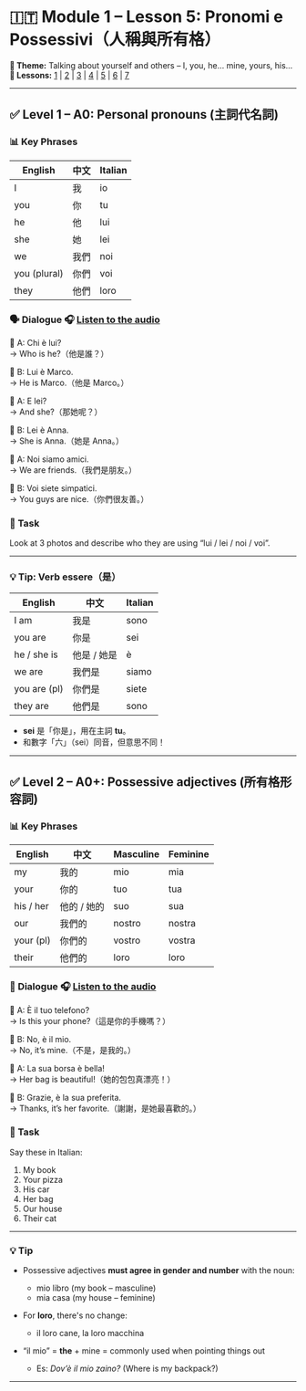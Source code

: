 # 🇮🇹 Module 1 – Lesson 5: Pronomi e Possessivi（人稱與所有格）

**📘 Theme:** Talking about yourself and others – I, you, he… mine, yours, his…  
**🌠 Lessons:** [1](lesson1.md) | [2](lesson2.md) | [3](lesson3.md) | [4](lesson4.md) | [5](lesson5.md) | [6](lesson6.md) | [7](lesson7.md)

---

## ✅ Level 1 – A0: Personal pronouns (主詞代名詞)

### 📊 Key Phrases

| English | 中文 | Italian |
|---------|------|---------|
| I       | 我   | io      |
| you     | 你   | tu      |
| he      | 他   | lui     |
| she     | 她   | lei     |
| we      | 我們 | noi     |
| you (plural) | 你們 | voi     |
| they    | 他們 | loro    |

### 🗣️ Dialogue 🎧 [Listen to the audio](./audio/lesson5_1.mp3)

👩 A: Chi è lui?  
→ Who is he?（他是誰？）

👨 B: Lui è Marco.  
→ He is Marco.（他是 Marco。）

👩 A: E lei?  
→ And she?（那她呢？）

👨 B: Lei è Anna.  
→ She is Anna.（她是 Anna。）

👩 A: Noi siamo amici.  
→ We are friends.（我們是朋友。）

👨 B: Voi siete simpatici.  
→ You guys are nice.（你們很友善。）

### 🌟 Task
Look at 3 photos and describe who they are using “lui / lei / noi / voi”.

---

### 💡 Tip: Verb **essere**（是）

| English      | 中文     | Italian |
|--------------|----------|---------|
| I am         | 我是     | sono    |
| you are      | 你是     | sei     |
| he / she is  | 他是 / 她是 | è       |
| we are       | 我們是   | siamo   |
| you are (pl) | 你們是   | siete   |
| they are     | 他們是   | sono    |

- **sei** 是「你是」，用在主詞 **tu**。
- 和數字「六」（sei）同音，但意思不同！

---

## ✅ Level 2 – A0+: Possessive adjectives (所有格形容詞)

### 📊 Key Phrases

| English     | 中文     | Masculine | Feminine |
|-------------|----------|-----------|----------|
| my          | 我的     | mio       | mia      |
| your        | 你的     | tuo       | tua      |
| his / her   | 他的 / 她的 | suo       | sua      |
| our         | 我們的   | nostro    | nostra   |
| your (pl)   | 你們的   | vostro    | vostra   |
| their       | 他們的   | loro      | loro     |

### 🎯 Dialogue 🎧 [Listen to the audio](./audio/lesson5_2.mp3)

👩 A: È il tuo telefono?  
→ Is this your phone?（這是你的手機嗎？）

👨 B: No, è il mio.  
→ No, it’s mine.（不是，是我的。）

👩 A: La sua borsa è bella!  
→ Her bag is beautiful!（她的包包真漂亮！）

👨 B: Grazie, è la sua preferita.  
→ Thanks, it’s her favorite.（謝謝，是她最喜歡的。）

### 🌟 Task
Say these in Italian:
1. My book  
2. Your pizza  
3. His car  
4. Her bag  
5. Our house  
6. Their cat

---

### 💡 Tip

- Possessive adjectives **must agree in gender and number** with the noun:
  - mio libro (my book – masculine)
  - mia casa (my house – feminine)
- For **loro**, there's no change:  
  - il loro cane, la loro macchina

- “il mio” = **the** + mine = commonly used when pointing things out  
  - Es: *Dov’è il mio zaino?* (Where is my backpack?)

---
